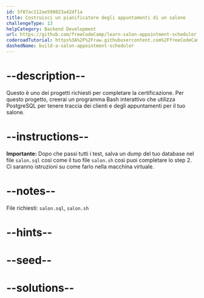 ```yaml
---
id: 5f87ac112ae598023a42df1a
title: Costruisci un pianificatore degli appuntamenti di un salone
challengeType: 13
helpCategory: Backend Development
url: https://github.com/freeCodeCamp/learn-salon-appointment-scheduler
coderoadTutorial: https%3A%2F%2Fraw.githubusercontent.com%2FfreeCodeCamp%2Flearn-salon-appointment-scheduler%2Fmain%2Ftutorial.json
dashedName: build-a-salon-appointment-scheduler
---
```


# --description--

Questo è uno dei progetti richiesti per completare la certificazione. Per questo progetto, creerai un programma Bash interattivo che utilizza PostgreSQL per tenere traccia dei clienti e degli appuntamenti per il tuo salone.

# --instructions--

**Importante:** Dopo che passi tutti i test, salva un dump del tuo database nel file `salon.sql` così come il tuo file `salon.sh` così puoi completare lo step 2. Ci saranno istruzioni su come farlo nella macchina virtuale.

# --notes--

File richiesti: `salon.sql`, `salon.sh`

# --hints--

# --seed--

# --solutions--
